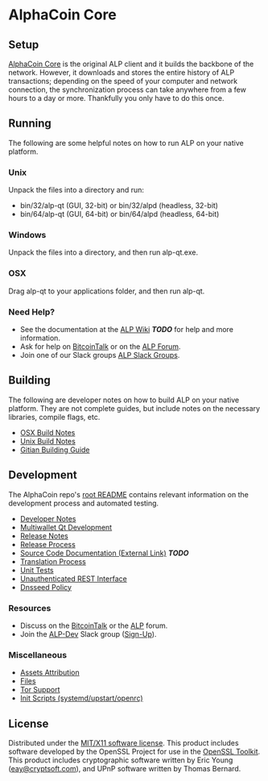 AlphaCoin Core
=====================

Setup
---------------------
[AlphaCoin Core](http://AlphaCoin.org/wallet) is the original ALP client and it builds the backbone of the network. However, it downloads and stores the entire history of ALP transactions; depending on the speed of your computer and network connection, the synchronization process can take anywhere from a few hours to a day or more. Thankfully you only have to do this once.

Running
---------------------
The following are some helpful notes on how to run ALP on your native platform.

### Unix

Unpack the files into a directory and run:

- bin/32/alp-qt (GUI, 32-bit) or bin/32/alpd (headless, 32-bit)
- bin/64/alp-qt (GUI, 64-bit) or bin/64/alpd (headless, 64-bit)

### Windows

Unpack the files into a directory, and then run alp-qt.exe.

### OSX

Drag alp-qt to your applications folder, and then run alp-qt.

### Need Help?

* See the documentation at the [ALP Wiki](https://en.bitcoin.it/wiki/Main_Page) ***TODO***
for help and more information.
* Ask for help on [BitcoinTalk](https://bitcointalk.org/index.php?topic=1262920.0) or on the [ALP Forum](http://forum.AlphaCoin.org/).
* Join one of our Slack groups [ALP Slack Groups](https://AlphaCoin.org/slack-logins/).

Building
---------------------
The following are developer notes on how to build ALP on your native platform. They are not complete guides, but include notes on the necessary libraries, compile flags, etc.

- [OSX Build Notes](build-osx.md)
- [Unix Build Notes](build-unix.md)
- [Gitian Building Guide](gitian-building.md)

Development
---------------------
The AlphaCoin repo's [root README](https://github.com/alp-project/AlphaCoin/blob/master/README.md) contains relevant information on the development process and automated testing.

- [Developer Notes](developer-notes.md)
- [Multiwallet Qt Development](multiwallet-qt.md)
- [Release Notes](release-notes.md)
- [Release Process](release-process.md)
- [Source Code Documentation (External Link)](https://dev.visucore.com/bitcoin/doxygen/) ***TODO***
- [Translation Process](translation_process.md)
- [Unit Tests](unit-tests.md)
- [Unauthenticated REST Interface](REST-interface.md)
- [Dnsseed Policy](dnsseed-policy.md)

### Resources

* Discuss on the [BitcoinTalk](https://bitcointalk.org/index.php?topic=1262920.0) or the [ALP](http://forum.AlphaCoin.org/) forum.
* Join the [ALP-Dev](https://alp-dev.slack.com/) Slack group ([Sign-Up](https://alp-dev.herokuapp.com/)).

### Miscellaneous
- [Assets Attribution](assets-attribution.md)
- [Files](files.md)
- [Tor Support](tor.md)
- [Init Scripts (systemd/upstart/openrc)](init.md)

License
---------------------
Distributed under the [MIT/X11 software license](http://www.opensource.org/licenses/mit-license.php).
This product includes software developed by the OpenSSL Project for use in the [OpenSSL Toolkit](https://www.openssl.org/). This product includes
cryptographic software written by Eric Young ([eay@cryptsoft.com](mailto:eay@cryptsoft.com)), and UPnP software written by Thomas Bernard.
